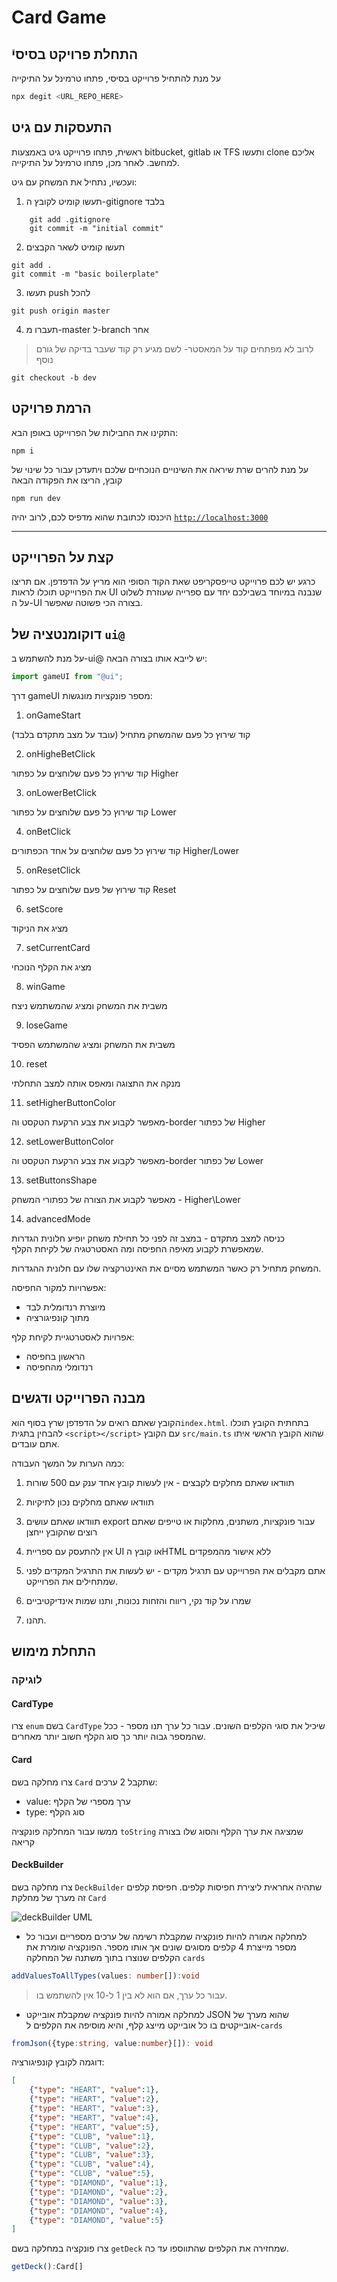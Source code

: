 # Card Game

## התחלת פרויקט בסיסיֿ
על מנת להתחיל פרוייקט בסיסי, פתחו טרמינל על התיקייה 

```bash
npx degit <URL_REPO_HERE>
```

## התעסקות עם גיט

ראשית, פתחו פרוייקט גיט באמצעות bitbucket, gitlab או TFS ותעשו clone אליכם למחשב.
לאחר מכן, פתחו טרמינל על התיקייה.

ועכשיו, נתחיל את המשחק עם גיט:

1. תעשו קומיט לקובץ ה-gitignore בלבד

```shell
    git add .gitignore
    git commit -m "initial commit"
```

2. תעשו קומיט לשאר הקבצים

```shell
git add .
git commit -m "basic boilerplate"
```

3. תעשו push להכל

```shell
git push origin master
```

4. תעברו מ-master ל-branch אחר

> לרוב לא מפתחים קוד על המאסטר- לשם מגיע רק קוד שעבר בדיקה של גורם נוסף

```shell
git checkout -b dev
```

## הרמת פרויקט

התקינו את החבילות של הפרוייקט באופן הבא:

```shell
npm i
```

על מנת להרים שרת שיראה את השינויים הנוכחיים שלכם ויתעדכן עבור כל שינוי של קובץ, הריצו את הפקודה הבאה

```shell
npm run dev
```

היכנסו לכתובת שהוא מדפיס לכם, לרוב יהיה [`http://localhost:3000`](http://localhost:3000)

****

## קצת על הפרוייקט

כרגע יש לכם פרוייקט טייפסקריפט שאת הקוד הסופי הוא מריץ על הדפדפן. אם תריצו את הפרוייקט תוכלו לראות UI שנבנה במיוחד בשבילכם יחד עם ספרייה שעוזרת לשלוט על ה-UI בצורה הכי פשוטה שאפשר.

## דוקומנטציה של `ui@`

על מנת להשתמש ב-ui@ יש לייבא אותו בצורה הבאה:

```javascript
import gameUI from "@ui";
```

דרך gameUI מספר פונקציות מונגשות:

1. onGameStart

קוד שירוץ כל פעם שהמשחק מתחיל (עובד על מצב מתקדם בלבד)

2. onHigheBetClick

קוד שירוץ כל פעם שלוחצים על כפתור Higher

3. onLowerBetClick

קוד שירוץ כל פעם שלוחצים על כפתור Lower

4. onBetClick

קוד שירוץ כל פעם שלוחצים על אחד הכפתורים Higher/Lower

5. onResetClick

קוד שירוץ של פעם שלוחצים על כפתור Reset

6. setScore

מציג את הניקוד

7. setCurrentCard

מציג את הקלף הנוכחי

8. winGame

משבית את המשחק ומציג שהמשתמש ניצח

9. loseGame

משבית את המשחק ומציג שהמשתמש הפסיד

10. reset

מנקה את התצוגה ומאפס אותה למצב התחלתי

11. setHigherButtonColor

מאפשר לקבוע את צבע הרקעת הטקסט וה-border של כפתור Higher

12. setLowerButtonColor

מאפשר לקבוע את צבע הרקעת הטקסט וה-border של כפתור Lower

13. setButtonsShape

מאפשר לקבוע את הצורה של כפתורי המשחק - Higher\Lower

14. advancedMode

כניסה למצב מתקדם - במצב זה לפני כל תחילת משחק יופיע חלונית הגדרות שמאפשרת לקבוע מאיפה החפיסה ומה האסטרטגיה של לקיחת הקלף.

המשחק מתחיל רק כאשר המשתמש מסיים את האינטרקציה שלו עם חלונית ההגדרות.

אפשרויות למקור החפיסה: 

- מיוצרת רנדומלית לבד
- מתוך קונפיגורציה

אפרויות לאסטרטגיית לקיחת קלף:

- הראשון בחפיסה
- רנדומלי מהחפיסה

## מבנה הפרוייקט ודגשים

הקובץ שאתם רואים על הדפדפן שרץ בסוף הוא`index.html`. בתחתית הקובץ תוכלו להבחין בתגית `<script></script>` עם הקובץ `src/main.ts` שהוא הקובץ הראשי איתו אתם עובדים.

כמה הערות על המשך העבודה: 

1. תוודאו שאתם מחלקים לקבצים - אין לעשות קובץ אחד ענק עם 500 שורות

2. תוודאו שאתם מחלקים נכון לתיקיות

3. תוודאו שאתם עושים export עבור פונקציות, משתנים, מחלקות או טייפים שאתם רוצים שהקובץ ייחצן

4. אין להתעסק עם ספריית UI או קובץ הHTML ללא אישור מהמפקדים

5. אתם מקבלים את הפרוייקט עם תרגיל מקדים - יש לעשות את התרגיל המקדים לפני שמתחילים את הפרוייקט.

7. שמרו על קוד נקי, ריווח והזחות נכונות, ותנו שמות אינדיקטיביים

8. תהנו.

## התחלת מימוש

### לוגיקה

#### CardType

צרו `enum` בשם `CardType` שיכיל את סוגי הקלפים השונים. עבור כל ערך תנו מספר - ככל שהמספר גבוה יותר כך סוג הקלף חשוב יותר מאחרים.

#### Card

צרו מחלקה בשם `Card` שתקבל 2 ערכים:

- value: ערך מספרי של הקלף
- type: סוג הקלף 

ממשו עבור המחלקה פונקציה `toString` שמציגה את ערך הקלף והסוג שלו בצורה קריאה

#### DeckBuilder

צרו מחלקה בשם `DeckBuilder` שתהיה אחראית ליצירת חפיסות קלפים. חפיסת קלפים זה מערך של מחלקת `Card`

![deckBuilder UML](./assets/DeckBuilder.png)

- למחלקה אמורה להיות פונקציה שמקבלת רשימה של ערכים מספריים ועבור כל מספר מייצרת 4 קלפים מסוגים שונים אך אותו מספר. הפונקציה שומרת את הקלפים שנוצרו בתוך משתנה של המחלקה `cards`

```typescript
addValuesToAllTypes(values: number[]):void
```

> עבור כל ערך, אם הוא לא בין 1 ל-10 אין להשתמש בו.

- למחלקה אמורה להיות פונקציה שמקבלת אובייקט JSON שהוא מערך של  אובייקטים בו כל אובייקט מייצג קלף, והיא מוסיפה את הקלפים ל-`cards`

```typescript
fromJson({type:string, value:number}[]): void
```

דוגמה לקובץ קונפיגורציה:

```JSON
[
    {"type": "HEART", "value":1},
    {"type": "HEART", "value":2},
    {"type": "HEART", "value":3},
    {"type": "HEART", "value":4},
    {"type": "HEART", "value":5},
    {"type": "CLUB", "value":1},
    {"type": "CLUB", "value":2},
    {"type": "CLUB", "value":3},
    {"type": "CLUB", "value":4},
    {"type": "CLUB", "value":5},
    {"type": "DIAMOND", "value":1},
    {"type": "DIAMOND", "value":2},
    {"type": "DIAMOND", "value":3},
    {"type": "DIAMOND", "value":4},
    {"type": "DIAMOND", "value":5}
]
```

צרו פונקציה במחלקה בשם `getDeck` שמחזירה את הקלפים שהתווספו עד כה.

```typescript
getDeck():Card[]
```
